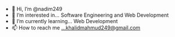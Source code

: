 - 👋 Hi, I’m @nadim249
- 👀 I’m interested in... Software Engineering and Web Development
- 🌱 I’m currently learning... Web Development
- 📫 How to reach me ...khalidmahmud249@gmail.com

<!---
nadim249/nadim249 is a ✨ special ✨ repository because its `README.md` (this file) appears on your GitHub profile.
You can click the Preview link to take a look at your changes.
--->
